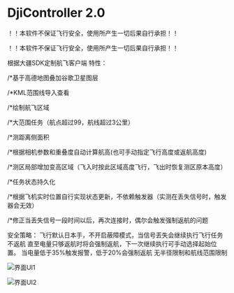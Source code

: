 # DjiController 2.0

！！本软件不保证飞行安全，使用所产生一切后果自行承担！！

！！本软件不保证飞行安全，使用所产生一切后果自行承担！！

根据大疆SDK定制航飞客户端
特性：


/*基于高德地图叠加谷歌卫星图层

/*KML范围线导入查看

/*绘制航飞区域

/*大范围任务（航点超过99，航线超过3公里）

/*测距离侧面积

/*根据相机参数和重叠度自动计算航高(也可手动指定飞行高度或返航高度)

/*测区局部增加变高区域（飞入时按此区域高度飞行，飞出时恢复测区原本高度）

/*任务状态持久化

/*根据飞机实时位置自行实现状态更新，不依赖触发器（实测在丢失信号时，触发器会无效）

/*修正当丢失信号一段时间以后，再次连接时，偶尔会触发强制返航的问题

安全策略：
飞行默认日本手，不开启蔽障模式，当信号丢失会继续执行飞行任务不返航
直至电量只够返航时将会强制返航，下一次继续执行可手动选择起始位置。 
当电量低于35%触发报警，低于20%会强制返航
无半径限制和航线范围限制

![界面UI1](https://github.com/luoyuzhao/DjiController/blob/master/Screenshot_01.png)

![界面UI2](https://github.com/luoyuzhao/DjiController/blob/master/Screenshot_02.png)
